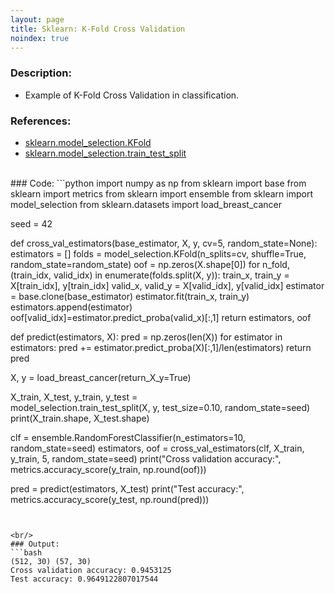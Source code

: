 ```yaml
---
layout: page
title: Sklearn: K-Fold Cross Validation
noindex: true
---
```



### Description:
- Example of K-Fold Cross Validation in classification.

### References:
- [sklearn.model_selection.KFold](https://scikit-learn.org/stable/modules/generated/sklearn.model_selection.KFold.html)
- [sklearn.model_selection.train_test_split](https://scikit-learn.org/stable/modules/generated/sklearn.model_selection.train_test_split.html)


<br/>
### Code:
```python
import numpy as np
from sklearn import base
from sklearn import metrics
from sklearn import ensemble
from sklearn import model_selection
from sklearn.datasets import load_breast_cancer

seed = 42

def cross_val_estimators(base_estimator, X, y, cv=5, random_state=None):
    estimators = []
    folds = model_selection.KFold(n_splits=cv, shuffle=True, random_state=random_state)
    oof = np.zeros(X.shape[0])
    for n_fold, (train_idx, valid_idx) in enumerate(folds.split(X, y)):
        train_x, train_y = X[train_idx], y[train_idx]
        valid_x, valid_y = X[valid_idx], y[valid_idx]
        estimator = base.clone(base_estimator)
        estimator.fit(train_x, train_y)
        estimators.append(estimator)
        oof[valid_idx]=estimator.predict_proba(valid_x)[:,1]
    return estimators, oof


def predict(estimators, X):
    pred = np.zeros(len(X))
    for estimator in estimators:
        pred += estimator.predict_proba(X)[:,1]/len(estimators)
    return pred


X, y = load_breast_cancer(return_X_y=True)

X_train, X_test, y_train, y_test = \
    model_selection.train_test_split(X, y, test_size=0.10, random_state=seed)
print(X_train.shape, X_test.shape)


clf = ensemble.RandomForestClassifier(n_estimators=10, random_state=seed)
estimators, oof = cross_val_estimators(clf, X_train, y_train, 5, random_state=seed)
print("Cross validation accuracy:", metrics.accuracy_score(y_train, np.round(oof)))

pred = predict(estimators, X_test)
print("Test accuracy:", metrics.accuracy_score(y_test, np.round(pred)))

```


<br/>
### Output:
```bash
(512, 30) (57, 30)
Cross validation accuracy: 0.9453125
Test accuracy: 0.9649122807017544
```

